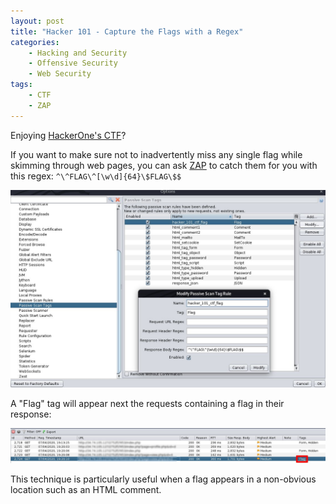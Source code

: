 ```yaml
---
layout: post
title: "Hacker 101 - Capture the Flags with a Regex"
categories:
    - Hacking and Security
    - Offensive Security
    - Web Security
tags:
    - CTF
    - ZAP
---
```

Enjoying [HackerOne's CTF][h1-ctf]?

If you want to make sure not to inadvertently miss any single flag while skimming through web pages, you can ask [ZAP][zap] to catch them for you with this regex: `^\^FLAG\^[\w\d]{64}\$FLAG\$$`


![ZAP settings to capture Hacker 101 flags automatically][hacker101-zap-flag-regex-settings]

A "Flag" tag will appear next the requests containing a flag in their response:

![HTTP request captured with ZAP containing a Hacker 101 flag][hacker101-zap-flag-regex-captured]

This technique is particularly useful when a flag appears in a non-obvious location such as an HTML comment.

 [hacker101-zap-flag-regex-settings]: /assets/images/hacker101_zap_flag_regex_settings.jpg
 [hacker101-zap-flag-regex-captured]: /assets/images/hacker101_zap_flag_regex_captured.jpg
 [h1-ctf]: https://ctf.hacker101.com
 [zap]: https://zaproxy.org
